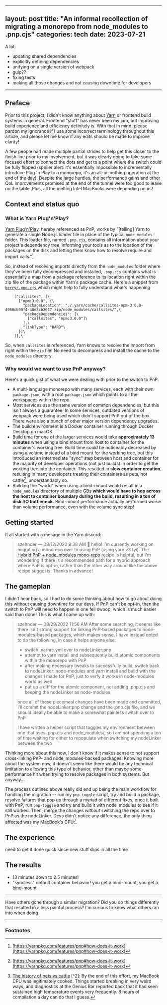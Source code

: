 ----------------------------------------------------------------------------------------
layout: post title: "An informal recollection of migrating a monorepo from node_modules
to .pnp.cjs" categories: tech date: 2023-07-21
---------------------------------------------------------------------------------------

A lot:

- updating shared dependencies
- explicitly defining dependencies
- unifying on a single version of webpack
- gulp??
- fixing tests
- making all those changes and not causing downtime for developers

----------------------------------------------------------------------------------------

## Preface

Prior to this project, I didn't know anything about [Yarn](https://yarnpkg.com/) or
frontend build systems in general. Frontend "stuff" has never been my jam, but improving
build experience and efficiency definitely is. With that in mind, please pardon my
ignorance if I use some incorrect terminology throughout this article, and please let me
know if any edits should be made to improve clarity!

A few people had made multiple partial strides to help get this closer to the finish
line prior to my involvement, but it was clearly going to take some focused effort to
connect the dots and get to a point where the switch could be fully flipped (spoiler
alert: it's essentially impossible to incrementally introduce Plug 'n Play to a
monorepo, it's an all-or-nothing operation at the end of the day). Despite the large
hurdles, the performance gains and other QoL improvements promised at the end of the
tunnel were too good to leave on the table. Plus, all the melting Intel MacBooks were
depending on us!

## Context and status quo

### What is Yarn Plug'n'Play?

[Yarn Plug'n'Play](https://yarnpkg.com/features/pnp), hereby referenced as PnP, works by
"[telling] Yarn to generate a single Node.js loader file in place of the typical
`node_modules` folder. This loader file, named `.pnp.cjs`, contains all information
about your project's dependency tree, informing your tools as to the location of the
packages on the disk and letting them know how to resolve require and import calls."[^0]

So, instead of resolving imports directly from the `node_modules` folder where they've
been fully decompressed and installed, `.pnp.cjs` contains what is essentially a map
from a package reference to its location right within the zip file of the package within
Yarn's package cache. Here's a snippet from [`berry/.pnp.cjs`
](https://github.com/yarnpkg/berry/blob/master/.pnp.cjs) which might help to fully
understand what's happening:

```
    ["callsites", [\
      ["npm:3.0.0", {\
        "packageLocation": "./.yarn/cache/callsites-npm-3.0.0-4966cb90f4-40e3cb2027.zip/node_modules/callsites/",\
        "packageDependencies": [\
          ["callsites", "npm:3.0.0"]\
        ],\
        "linkType": "HARD"\
      }]\
    ]],\
```

So, when `callsites` is referenced, Yarn knows to resolve the import from right within
the `zip` file! No need to decompress and install the cache to the `node_modules`
directory.

### Why would we want to use PnP anyway?

Here's a quick gist of what we were dealing with prior to the switch to PnP.

- A multi-language monorepo with many services, each with their own `package.json`, with
  a root `package.json` which points to all the workspaces within the repo.
- Most services use the same version of common dependencies, but this isn't always a
  guarantee. In some services, outdated versions of webpack were being used which didn't
  support PnP out of the box. There were also a bunch of other major version dependency
  upgrades.
- The build environment is a Docker container running through Docker Desktop on macOS
- Build time for one of the larger services would take **approximately 13 minutes** when
  using a bind mount from host to container for the container's working tree. Build time
  _could_ be noticeably decreased by using a volume instead of a bind mount for the
  working tree, but this introduced an intermediate "sync" step between host and
  container for the majority of developer operations (not just builds) in order to get
  the working tree into the container. This resulted in **slow container creation**,
  resulting in many developers treating their containers as pets, not cattle[^0],
  understandably so.
- Building the "world" when using a bind-mount would result in a `node_modules`
  directory of multiple GBs **which would have to hop across the host to container
  boundary during the build, resulting in a ton of disk I/O bottleneck.** Bind-mount
  performance actually performed worse than volume performance, even with the volume
  sync step!

## Getting started

It all started with a mesage in the Yarn discord:

> szehnder — 08/12/2022 9:38 AM 👋 hello! I'm currently working on migrating a monorepo
> over to using PnP (using yarn v3 fyi). The [Hybrid PnP + node_modules mono-repo](
> https://yarnpkg.com/getting-started/recipes/#hybrid-pnp--node_modules-mono-repo)
> recipe is helpful, but I'm wondering if there is a recommended path for a hybrid
> approach where PnP is opt-in, rather than the other way around like the above recipe
> suggests. Thanks in advance!

## The gameplan

I didn't hear back, so I had to do some thinking about how to go about doing this
without causing downtime for our devs. If PnP can't be opt-in, then the switch to PnP
will need to happen in one fell swoop, which is much easier said than done! This is what
I came up with:

> szehnder — 08/29/2022 11:56 AM After some searching, it seems like there isn't strong
> support for linking PnP-based packages to node-modules-based packages, which makes
> sense. I have instead opted to do the following, in case it helps anyone else:
>
> - switch .yarnrc.yml over to nodeLinker:pnp
> - attempt to yarn install and subsequently build atomic components within the monorepo
>   with PnP
> - after making necessary tweaks to successfully build, switch back to nodeLinker:
>   node-modules and yarn install and build with the changes I made for PnP, just to
>   verfy it works in node-modules world as well
> - put up a diff for the atomic component, not adding .pnp.cjs and keeping the
>   nodeLinker as node-modules
>
> once all of these piecemeal changes have been made and committed, I'll commit the
> nodeLinker:pnp change and the .pnp.cjs file, and we should ideally be able to make a
> somewhat painless switch over to PnP
>
> I have written a helper script that toggles my environment between one that uses
> .pnp.cjs and node_modules/, so i am not spending a ton of time waiting for either to
> repopulate when switching my nodeLinker between the two

Thinking more about this now, I don't know if it makes sense to not support
cross-linking PnP- and node_modules-backed packages. Knowing more about the system now,
it doesn't seem like there would be any technical limitation to allowing this type of
behavior, other than maybe some performance hit when trying to resolve packages in both
systems. But anyway...

The process outlined above really did end up being the main workflow for handling the
migration -- run my `pnp-toggle` script, try and build a package, resolve failures that
pop up through a myriad of different fixes, once it built with PnP, run `pnp-toggle` and
try and build it with node_modules to see if it still worked. Then, merge the changes
_without_ switching the repo over to PnP as the nodeLinker. Devs didn't notice any
difference, the only thing affected was my MacBook's CPU[^1].

## The experience

need to get it done quick since new stuff slips in all the time

## The results

- 13 minutes down to 2.5 minutes!
- "syncless" default container behavior! you get a bind-mount, you get a bind-mount

----------------------------------------------------------------------------------------

Have others gone through a similar migration? Did you do things differently that
resulted in a less painful process? I'm curious to know what others ran into when doing

----------------------------------------------------------------------------------------

### Footnotes

[^0]: [https://yarnpkg.com/features/pnp#how-does-it-work](https://yarnpkg.com/features/pnp#how-does-it-work)
[^1]:[The history of pets vs cattle](
http://cloudscaling.com/blog/cloud-computing/the-history-of-pets-vs-cattle/) [^2]: By
the end of this effort, my MacBook CPU was legitimately cooked. Things started breaking
in very weird ways, and diagnostics at the Genius Bar reported back that it had seen
sustained high temperature events very frequently. 8 hours of compilation a day can do
that I guess.
